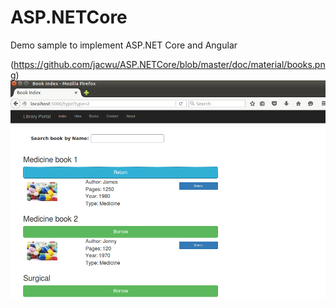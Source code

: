 # ASP.NETCore
Demo sample to implement ASP.NET Core and Angular

(https://github.com/jacwu/ASP.NETCore/blob/master/doc/material/books.png)
![](https://github.com/jacwu/ASP.NETCore/blob/master/doc/material/books.png)

